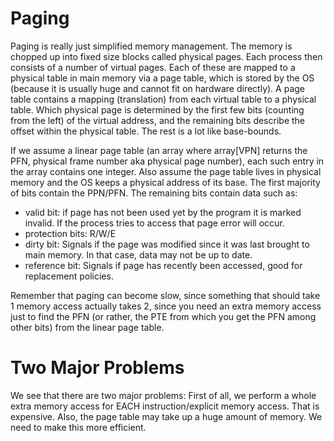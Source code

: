 # Paging
Paging is really just simplified memory management. The memory is chopped up into fixed size blocks called physical pages.
Each process then consists of a number of virtual pages. Each of these are mapped to a physical table in main memory via 
a page table, which is stored by the OS (because it is usually huge and cannot fit on hardware directly). A page table 
contains a mapping (translation) from each virtual table to a physical table. Which physical page is determined by the first few bits (counting 
from the left) of the virtual address, and the remaining bits describe the offset within the physical table. The rest is 
a lot like base-bounds.

If we assume a linear page table (an array where array[VPN] returns the PFN, physical frame number aka physical page number), 
each such entry in the array contains one integer. Also assume the page table lives in physical memory and the OS keeps a physical 
address of its base. The first majority of bits contain the PPN/PFN. The remaining bits contain data such as:

* valid bit: if page has not been used yet by the program it is marked invalid. If the process tries to access that page error will occur.
* protection bits: R/W/E
* dirty bit: Signals if the page was modified since it was last brought to main memory. In that case, data may not be up to date.
* reference bit: Signals if page has recently been accessed, good for replacement policies. 

Remember that paging can become slow, since something that should take 1 memory access actually takes 2, since you need an 
extra memory access just to find the PFN (or rather, the PTE from which you get the PFN among other bits) from the linear page table.

# Two Major Problems
We see that there are two major problems: First of all, we perform a whole extra memory access for EACH instruction/explicit memory 
access. That is expensive. Also, the page table may take up a huge amount of memory. We need to make this more efficient.
